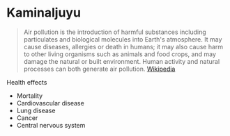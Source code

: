 # Kaminaljuyu

> Air pollution is the introduction of harmful substances including particulates and biological molecules into Earth's atmosphere. It may cause diseases, allergies or death in humans; it may also cause harm to other living organisms such as animals and food crops, and may damage the natural or built environment. Human activity and natural processes can both generate air pollution. [Wikipedia](https://en.wikipedia.org/wiki/Air_pollution)

Health effects

- Mortality
- Cardiovascular disease
- Lung disease
- Cancer
- Central nervous system
